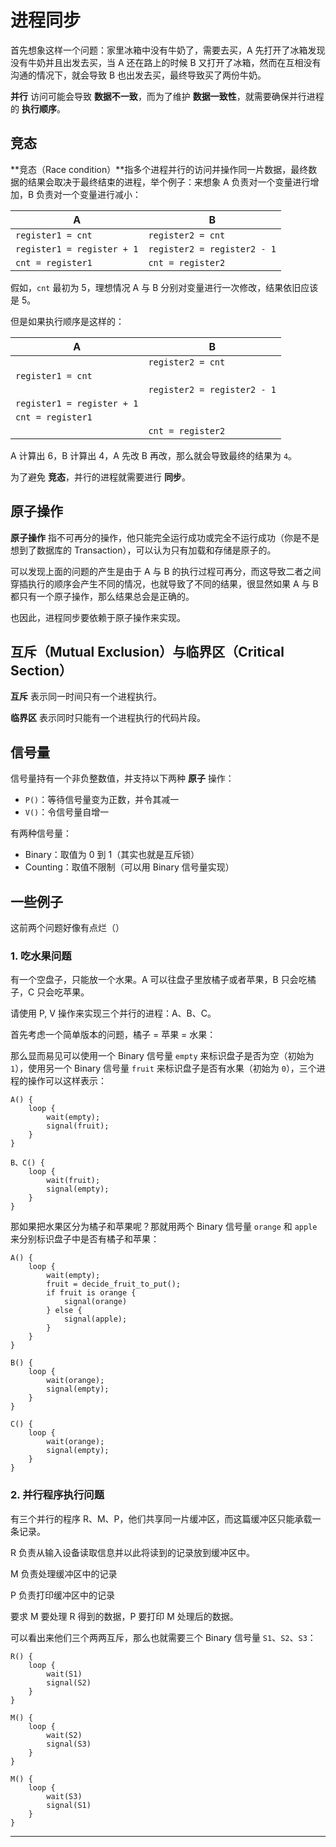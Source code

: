 # 进程同步

首先想象这样一个问题：家里冰箱中没有牛奶了，需要去买，A 先打开了冰箱发现没有牛奶并且出发去买，当 A 还在路上的时候 B 又打开了冰箱，然而在互相没有沟通的情况下，就会导致 B 也出发去买，最终导致买了两份牛奶。

**并行** 访问可能会导致 **数据不一致**，而为了维护 **数据一致性**，就需要确保并行进程的 **执行顺序**。

## 竞态

**竞态（Race condition）**指多个进程并行的访问并操作同一片数据，最终数据的结果会取决于最终结束的进程，举个例子：来想象 A 负责对一个变量进行增加，B 负责对一个变量进行减小：

| A                          | B                           |
| -------------------------- | --------------------------- |
| `register1 = cnt`          | `register2 = cnt`           |
| `register1 = register + 1` | `register2 = register2 - 1` |
| `cnt = register1`          | `cnt = register2`           |

假如，`cnt` 最初为 5，理想情况 A 与 B 分别对变量进行一次修改，结果依旧应该是 5。

但是如果执行顺序是这样的：

| A                          | B                           |
| -------------------------- | --------------------------- |
|                            | `register2 = cnt`           |
| `register1 = cnt`          |                             |
|                            | `register2 = register2 - 1` |
| `register1 = register + 1` |                             |
| `cnt = register1`          |                             |
|                            | `cnt = register2`           |

A 计算出 6，B 计算出 4，A 先改 B 再改，那么就会导致最终的结果为 `4`。

为了避免 **竞态**，并行的进程就需要进行 **同步**。

## 原子操作

**原子操作** 指不可再分的操作，他只能完全运行成功或完全不运行成功（你是不是想到了数据库的 Transaction），可以认为只有加载和存储是原子的。

可以发现上面的问题的产生是由于 A 与 B 的执行过程可再分，而这导致二者之间穿插执行的顺序会产生不同的情况，也就导致了不同的结果，很显然如果 A 与 B 都只有一个原子操作，那么结果总会是正确的。

也因此，进程同步要依赖于原子操作来实现。

## 互斥（Mutual Exclusion）与临界区（Critical Section）

**互斥** 表示同一时间只有一个进程执行。

**临界区** 表示同时只能有一个进程执行的代码片段。

## 信号量

信号量持有一个非负整数值，并支持以下两种 **原子** 操作：

- `P()`：等待信号量变为正数，并令其减一
- `V()`：令信号量自增一

有两种信号量：

- Binary：取值为 0 到 1（其实也就是互斥锁）
- Counting：取值不限制（可以用 Binary 信号量实现）

## 一些例子

这前两个问题好像有点烂（）

### 1. 吃水果问题

有一个空盘子，只能放一个水果。A 可以往盘子里放橘子或者苹果，B 只会吃橘子，C 只会吃苹果。

请使用 P, V 操作来实现三个并行的进程：A、B、C。



首先考虑一个简单版本的问题，橘子 = 苹果 = 水果：

那么显而易见可以使用一个 Binary 信号量 `empty` 来标识盘子是否为空（初始为 `1`），使用另一个 Binary 信号量 `fruit` 来标识盘子是否有水果（初始为 `0`），三个进程的操作可以这样表示：

```
A() {
	loop {
		wait(empty);
		signal(fruit);
	}
}
```

```
B、C() {
	loop {
		wait(fruit);
		signal(empty);
	}
}
```

那如果把水果区分为橘子和苹果呢？那就用两个 Binary 信号量 `orange` 和 `apple` 来分别标识盘子中是否有橘子和苹果：

```
A() {
	loop {
		wait(empty);
		fruit = decide_fruit_to_put();
		if fruit is orange {
			signal(orange)
		} else {
			signal(apple);
		}
	}
}
```

```
B() {
	loop {
		wait(orange);
		signal(empty);
	}
}
```

```
C() {
	loop {
		wait(orange);
		signal(empty);
	}
}
```

### 2. 并行程序执行问题

有三个并行的程序 R、M、P，他们共享同一片缓冲区，而这篇缓冲区只能承载一条记录。

R 负责从输入设备读取信息并以此将读到的记录放到缓冲区中。

M 负责处理缓冲区中的记录

P 负责打印缓冲区中的记录

要求 M 要处理 R 得到的数据，P 要打印 M 处理后的数据。



可以看出来他们三个两两互斥，那么也就需要三个 Binary 信号量 `S1`、`S2`、`S3`：

```
R() {
	loop {
		wait(S1)
		signal(S2)
	}
}
```

```
M() {
    loop {
		wait(S2)
		signal(S3)
    }
}
```

```
M() {
    loop {
		wait(S3)
		signal(S1)
    }
}
```

---



